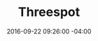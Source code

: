 ---
title: Threespot
date: 2016-09-22 09:26:00 -04:00
image: "/uploads/sponsor-threespot.jpg"
image-alt: logo for threespot
url: https://www.threespot.com/
is-2019: false
---